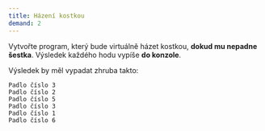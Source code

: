 ```yaml
---
title: Házení kostkou
demand: 2
---
```


Vytvořte program, který bude virtuálně házet kostkou, **dokud mu nepadne šestka**. Výsledek každého hodu vypíše **do konzole**.

Výsledek by měl vypadat zhruba takto:

```text
Padlo číslo 3
Padlo číslo 2
Padlo číslo 5
Padlo číslo 3
Padlo číslo 1
Padlo číslo 6
```

<!-- ---solution

```js
let cisloNaKostce = 0
while (cisloNaKostce !== 6) {
	cisloNaKostce = Math.round(0.5 + Math.random() * 6)
	console.log('Padlo číslo ' + cisloNaKostce)
}
``` -->

<!-- Návrh na bonus: Na závěr ještě vypsat, kolik bylo hodů a správně ohnout slovo hodů. Byl potřeba 1 hod. Byly potřeba dva hody. Bylo potřeba pět hodů. -->
